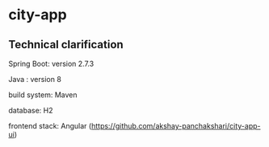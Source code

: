 # city-app

## Technical clarification
Spring Boot: version 2.7.3

Java : version 8

build system: Maven

database: H2

frontend stack: Angular (https://github.com/akshay-panchakshari/city-app-ui)

